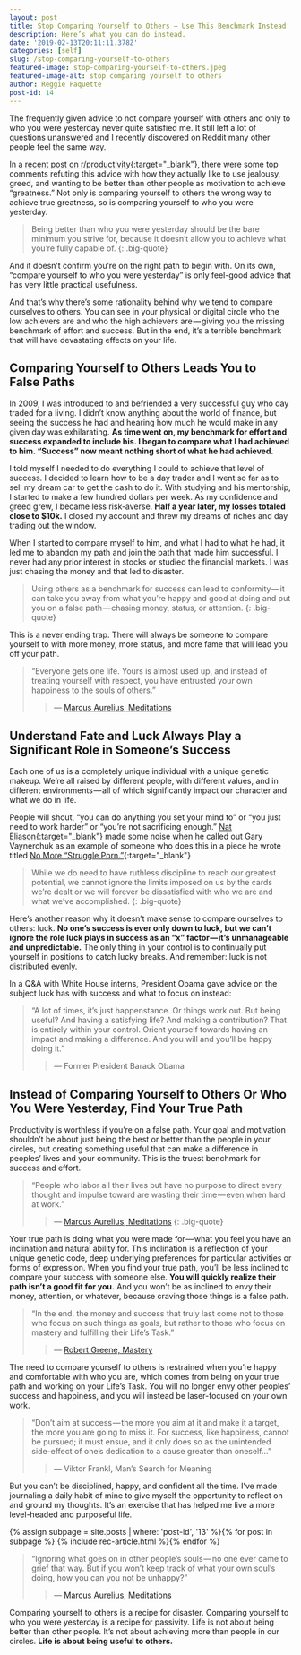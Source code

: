 ```yaml
---
layout: post
title: Stop Comparing Yourself to Others — Use This Benchmark Instead
description: Here’s what you can do instead.
date: '2019-02-13T20:11:11.378Z'
categories: [self]
slug: /stop-comparing-yourself-to-others
featured-image: stop-comparing-yourself-to-others.jpeg
featured-image-alt: stop comparing yourself to others
author: Reggie Paquette
post-id: 14
---
```


The frequently given advice to not compare yourself with others and only to who you were yesterday never quite satisfied me. It still left a lot of questions unanswered and I recently discovered on Reddit many other people feel the same way.

In a [recent post on r/productivity](https://www.reddit.com/r/productivity/comments/ao04vn/stop_comparing_yourself_to_others_and_start/){:target="_blank"}, there were some top comments refuting this advice with how they actually like to use jealousy, greed, and wanting to be better than other people as motivation to achieve “greatness.” Not only is comparing yourself to others the wrong way to achieve true greatness, so is comparing yourself to who you were yesterday.

> Being better than who you were yesterday should be the bare minimum you strive for, because it doesn’t allow you to achieve what you’re fully capable of.
{: .big-quote}

And it doesn’t confirm you’re on the right path to begin with. On its own, “compare yourself to who you were yesterday” is only feel-good advice that has very little practical usefulness.

And that’s why there’s some rationality behind why we tend to compare ourselves to others. You can see in your physical or digital circle who the low achievers are and who the high achievers are — giving you the missing benchmark of effort and success. But in the end, it’s a terrible benchmark that will have devastating effects on your life.

## Comparing Yourself to Others Leads You to False Paths

In 2009, I was introduced to and befriended a very successful guy who day traded for a living. I didn’t know anything about the world of finance, but seeing the success he had and hearing how much he would make in any given day was exhilarating. **As time went on, my benchmark for effort and success expanded to include his. I began to compare what I had achieved to him. “Success” now meant nothing short of what he had achieved.**

I told myself I needed to do everything I could to achieve that level of success. I decided to learn how to be a day trader and I went so far as to sell my dream car to get the cash to do it. With studying and his mentorship, I started to make a few hundred dollars per week. As my confidence and greed grew, I became less risk-averse. **Half a year later, my losses totaled close to $10k.** I closed my account and threw my dreams of riches and day trading out the window.

When I started to compare myself to him, and what I had to what he had, it led me to abandon my path and join the path that made him successful. I never had any prior interest in stocks or studied the financial markets. I was just chasing the money and that led to disaster.

> Using others as a benchmark for success can lead to conformity — it can take you away from what you’re happy and good at doing and put you on a false path — chasing money, status, or attention.
{: .big-quote}

This is a never ending trap. There will always be someone to compare yourself to with more money, more status, and more fame that will lead you off your path.

> “Everyone gets one life. Yours is almost used up, and instead of treating yourself with respect, you have entrusted your own happiness to the souls of others.”
>
> > — [Marcus Aurelius, Meditations](/meditations-from-marcus-aurelius-summary-notes-quotes)

## Understand Fate and Luck Always Play a Significant Role in Someone’s Success

Each one of us is a completely unique individual with a unique genetic makeup. We’re all raised by different people, with different values, and in different environments — all of which significantly impact our character and what we do in life.

People will shout, “you can do anything you set your mind to” or “you just need to work harder” or “you’re not sacrificing enough.” [Nat Eliason](https://medium.com/u/65e0b0f45be5){:target="_blank"} made some noise when he called out Gary Vaynerchuk as an example of someone who does this in a piece he wrote titled [No More “Struggle Porn.”](https://medium.com/@nateliason/no-more-struggle-porn-202153a01108){:target="_blank"}

> While we do need to have ruthless discipline to reach our greatest potential, we cannot ignore the limits imposed on us by the cards we’re dealt or we will forever be dissatisfied with who we are and what we’ve accomplished.
{: .big-quote}

Here’s another reason why it doesn’t make sense to compare ourselves to others: luck. **No one’s success is ever only down to luck, but we can’t ignore the role luck plays in success as an “x” factor — it’s unmanageable and unpredictable.** The only thing in your control is to continually put yourself in positions to catch lucky breaks. And remember: luck is not distributed evenly.

In a Q&A with White House interns, President Obama gave advice on the subject luck has with success and what to focus on instead:

> “A lot of times, it’s just happenstance. Or things work out. But being useful? And having a satisfying life? And making a contribution? That is entirely within your control. Orient yourself towards having an impact and making a difference. And you will and you’ll be happy doing it.”
>
> > — Former President Barack Obama

## Instead of Comparing Yourself to Others Or Who You Were Yesterday, Find Your True Path

Productivity is worthless if you’re on a false path. Your goal and motivation shouldn’t be about just being the best or better than the people in your circles, but creating something useful that can make a difference in peoples’ lives and your community. This is the truest benchmark for success and effort.

> “People who labor all their lives but have no purpose to direct every thought and impulse toward are wasting their time — even when hard at work.”
>
> > — [Marcus Aurelius, Meditations](/meditations-from-marcus-aurelius-summary-notes-quotes)
{: .big-quote}

Your true path is doing what you were made for — what you feel you have an inclination and natural ability for. This inclination is a reflection of your unique genetic code, deep underlying preferences for particular activities or forms of expression. When you find your true path, you’ll be less inclined to compare your success with someone else. **You will quickly realize their path isn’t a good fit for you.** And you won’t be as inclined to envy their money, attention, or whatever, because craving those things is a false path.

> “In the end, the money and success that truly last come not to those who focus on such things as goals, but rather to those who focus on mastery and fulfilling their Life’s Task.”
>
> > — [Robert Greene, Mastery](/mastery-summary-quotes-robert-greene)

The need to compare yourself to others is restrained when you’re happy and comfortable with who you are, which comes from being on your true path and working on your Life’s Task. You will no longer envy other peoples’ success and happiness, and you will instead be laser-focused on your own work.

> “Don’t aim at success — the more you aim at it and make it a target, the more you are going to miss it. For success, like happiness, cannot be pursued; it must ensue, and it only does so as the unintended side-effect of one’s dedication to a cause greater than oneself…”
>
> >  — Viktor Frankl, Man’s Search for Meaning

But you can’t be disciplined, happy, and confident all the time. I’ve made journaling a daily habit of mine to give myself the opportunity to reflect on and ground my thoughts. It’s an exercise that has helped me live a more level-headed and purposeful life.

{% assign subpage = site.posts | where: 'post-id', '13' %}{% for post in subpage %} {% include rec-article.html %}{% endfor %}

> “Ignoring what goes on in other people’s souls — no one ever came to grief that way. But if you won’t keep track of what your own soul’s doing, how you can you not be unhappy?”
>
> > — [Marcus Aurelius, Meditations](/meditations-from-marcus-aurelius-summary-notes-quotes)

Comparing yourself to others is a recipe for disaster. Comparing yourself to who you were yesterday is a recipe for passivity. Life is not about being better than other people. It’s not about achieving more than people in our circles. **Life is about being useful to others.**